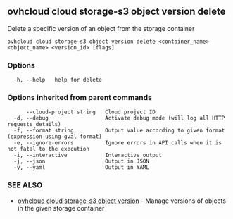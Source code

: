 ## ovhcloud cloud storage-s3 object version delete

Delete a specific version of an object from the storage container

```
ovhcloud cloud storage-s3 object version delete <container_name> <object_name> <version_id> [flags]
```

### Options

```
  -h, --help   help for delete
```

### Options inherited from parent commands

```
      --cloud-project string   Cloud project ID
  -d, --debug                  Activate debug mode (will log all HTTP requests details)
  -f, --format string          Output value according to given format (expression using gval format)
  -e, --ignore-errors          Ignore errors in API calls when it is not fatal to the execution
  -i, --interactive            Interactive output
  -j, --json                   Output in JSON
  -y, --yaml                   Output in YAML
```

### SEE ALSO

* [ovhcloud cloud storage-s3 object version](ovhcloud_cloud_storage-s3_object_version.md)	 - Manage versions of objects in the given storage container


